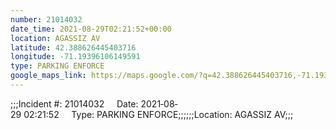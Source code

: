 ```yaml
---
number: 21014032
date_time: 2021-08-29T02:21:52+00:00
location: AGASSIZ AV
latitude: 42.388626445403716
longitude: -71.19396106149591
type: PARKING ENFORCE
google_maps_link: https://maps.google.com/?q=42.388626445403716,-71.19396106149591
---
```


;;;Incident #: 21014032     Date: 2021‐08‐29 02:21:52     Type: PARKING ENFORCE;;;;;;Location: AGASSIZ AV;;;
